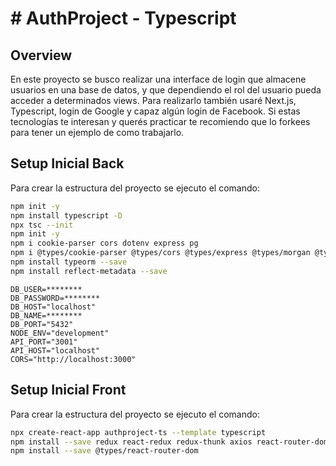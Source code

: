 # # AuthProject - Typescript

## Overview

En este proyecto se busco realizar una interface de login que almacene usuarios en una base de datos, y que dependiendo el rol del usuario pueda acceder a determinados views. Para realizarlo también usaré Next.js, Typescript, login de Google y capaz algún login de Facebook. Si estas tecnologías te interesan y querés practicar te recomiendo que lo forkees para tener un ejemplo de como trabajarlo.

## Setup Inicial Back

Para crear la estructura del proyecto se ejecuto el comando:

```bash
npm init -y
npm install typescript -D
npx tsc --init
npm init -y
npm i cookie-parser cors dotenv express pg
npm i @types/cookie-parser @types/cors @types/express @types/morgan @types/node @types pg morgan nodemon ts-node --save-dev
npm install typeorm --save
npm install reflect-metadata --save
```

```env
DB_USER=********
DB_PASSWORD=********
DB_HOST="localhost"
DB_NAME=********
DB_PORT="5432"
NODE_ENV="development"
API_PORT="3001"
API_HOST="localhost"
CORS="http://localhost:3000"
```

## Setup Inicial Front

Para crear la estructura del proyecto se ejecuto el comando:

```bash
npx create-react-app authproject-ts --template typescript
npm install --save redux react-redux redux-thunk axios react-router-dom
npm install --save @types/react-router-dom
```
